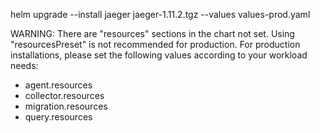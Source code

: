 helm upgrade --install jaeger jaeger-1.11.2.tgz --values values-prod.yaml


WARNING: There are "resources" sections in the chart not set. Using "resourcesPreset" is not recommended for production. For production installations, please set the following values according to your workload needs:
  - agent.resources
  - collector.resources
  - migration.resources
  - query.resources

  